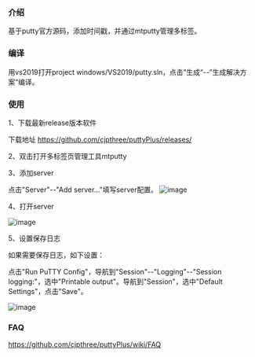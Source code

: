 ### 介绍

基于putty官方源码，添加时间戳，并通过mtputty管理多标签。

### 编译

用vs2019打开project windows/VS2019/putty.sln，点击”生成“--”生成解决方案“编译。

### 使用
1、下载最新release版本软件

下载地址 https://github.com/cjpthree/puttyPlus/releases/

2、双击打开多标签页管理工具mtputty

3、添加server

点击"Server"--"Add server..."填写server配置。
![image](https://user-images.githubusercontent.com/7747428/126021422-f237a6c3-7714-48c7-8a46-4dc5b9fc7438.png)

4、打开server

![image](https://user-images.githubusercontent.com/7747428/126021532-41004469-1570-48bb-9bac-7614105666e7.png)

5、设置保存日志

如果需要保存日志，如下设置：

点击"Run PuTTY Config"，导航到"Session"--"Logging"--"Session logging:"，选中"Printable output"。导航到"Session"，选中"Default Settings"，点击"Save"。

![image](https://user-images.githubusercontent.com/7747428/126021606-4cd60e2b-df02-46f4-b8a2-fb7a1c259d35.png)



### FAQ
https://github.com/cjpthree/puttyPlus/wiki/FAQ






